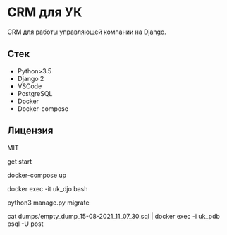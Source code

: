 # CRM для УК

CRM для работы управляющей компании на Django.

## Стек

* Python>3.5
* Django 2
* VSCode
* PostgreSQL
* Docker
* Docker-compose

## Лицензия

MIT

get start

docker-compose up

docker exec -it uk_djo bash

python3 manage.py migrate

cat dumps/empty_dump_15-08-2021_11_07_30.sql | docker exec -i uk_pdb psql -U post

